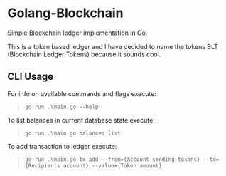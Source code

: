 # Golang-Blockchain
Simple Blockchain ledger implementation in Go. 

This is a token based ledger and I have decided to name the tokens BLT (Blockchain Ledger Tokens) because it sounds cool.


## CLI Usage

For info on available commands and flags execute:

> `go run .\main.go --help`

To list balances in current database state execute:
   
> `go run .\main.go balances list`

To add transaction to ledger execute:
> `go run .\main.go tx add --from={Account sending tokens} --to={Recipients account} --value={Token amount}`

<!--Hidden Notes:
    * Event-based architecture: production, consumtion, reaction to events (eg. transaction is event, update state is reaction)
    * Reward: for every specific time interval like every week, creator of blockchain gets rewarded a specific amount of tokens like 100.
              Balance verification is skipped for reward transactions.
      |-> The balance of the Account who mined a block increases out of the blue as a subject of total tokens supply inflation affecting the whole chain.
    * Blockchain is a database. The token supply, initial user balances, and global blockchain settings are defined in a Genesis file. The Genesis balances indicate what the 
       original blockchain state was and are never updated afterwards. The database state changes are called Transactions (TX).
    * Decentralized: every user has a copy of the blockchain on their disk, so one user can't change the entire blockchain.
    * Batch processing: is the running of "jobs that can run without end user interaction, or can be scheduled to run as resources permit."
      |-> Batching is a common strategy when working with SQL/NoSQL/Other database systems. The batch strategy consist of “handling multiple items at once”. 
          The solution is to   encapsulate transactions to linked “chunks”, “blocks”.

-->

